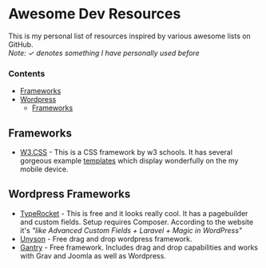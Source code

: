 # Awesome Dev Resources
This is my personal list of resources inspired by various awesome lists on GitHub.  
*Note: ✓ denotes something I have personally used before*
### Contents
- [Frameworks](#frameworks)
- [Wordpress](#wordpress-frameworks)
  - [Frameworks](#wordpress-frameworks)

## Frameworks
* [W3.CSS](https://www.w3schools.com/w3css/) - This is a CSS framework by w3 schools. It has several gorgeous example [templates](https://www.w3schools.com/w3css/w3css_templates.asp) which display wonderfully on the my mobile device.
## Wordpress Frameworks
* [TypeRocket](https://typerocket.com/) - This is free and it looks really cool. It has a pagebuilder and custom fields. Setup requires Composer. According to the website it's *"like Advanced Custom Fields + Laravel + Magic in WordPress"*  
* [Unyson](http://unyson.io/) - Free drag and drop wordpress framework.
* [Gantry](http://gantry.org/) - Free framework. Includes drag and drop capabilities and works with Grav and Joomla as well as Wordpress.
